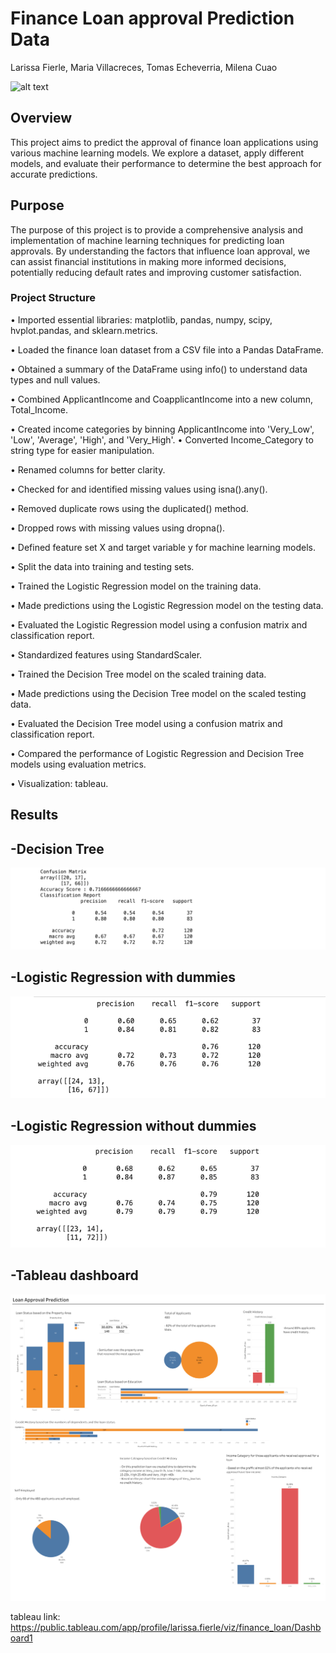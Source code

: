 # Finance Loan approval Prediction Data

Larissa Fierle, Maria Villacreces, Tomas Echeverria, Milena Cuao

![alt text](https://miro.medium.com/v2/resize:fit:1012/1*tF1iKXHs9qypE_E2fQqytQ.png)

## Overview

This project aims to predict the approval of finance loan applications using various machine learning models. We explore a dataset, apply different models, and evaluate their performance to determine the best approach for accurate predictions.

## Purpose

The purpose of this project is to provide a comprehensive analysis and implementation of machine learning techniques for predicting loan approvals. By understanding the factors that influence loan approval, we can assist financial institutions in making more informed decisions, potentially reducing default rates and improving customer satisfaction.

### Project Structure

•	Imported essential libraries: matplotlib, pandas, numpy, scipy, hvplot.pandas, and sklearn.metrics.

•	Loaded the finance loan dataset from a CSV file into a Pandas DataFrame.

•	Obtained a summary of the DataFrame using info() to understand data types and null values.

•	Combined ApplicantIncome and CoapplicantIncome into a new column, Total_Income.

•	Created income categories by binning ApplicantIncome into 'Very_Low', 'Low', 'Average', 'High', and 'Very_High'.
•	Converted Income_Category to string type for easier manipulation.

•	Renamed columns for better clarity.

•	Checked for and identified missing values using isna().any().

•	Removed duplicate rows using the duplicated() method.

•	Dropped rows with missing values using dropna().

•	Defined feature set X and target variable y for machine learning models.

•	Split the data into training and testing sets.

•	Trained the Logistic Regression model on the training data.

•	Made predictions using the Logistic Regression model on the testing data.

•	Evaluated the Logistic Regression model using a confusion matrix and classification report.

•	Standardized features using StandardScaler.

•	Trained the Decision Tree model on the scaled training data.

•	Made predictions using the Decision Tree model on the scaled testing data.

•	Evaluated the Decision Tree model using a confusion matrix and classification report.

•	Compared the performance of Logistic Regression and Decision Tree models using evaluation metrics.

•	Visualization: tableau.


## Results

 ## -Decision Tree
 
 ![alt text](https://github.com/larissarmourap/Project4-Group1/blob/Larissa_data_analytics/Images/Decision-Tree.png)

 ## -Logistic Regression with dummies
 
  ![alt text](https://github.com/larissarmourap/Project4-Group1/blob/Larissa_data_analytics/Images/Logistic-Regression-model(with%20dummies).png)

## -Logistic Regression without dummies

 ![alt text](https://github.com/larissarmourap/Project4-Group1/blob/Larissa_data_analytics/Images/Logistic-Regression-model(without%20dummies).png)

## -Tableau dashboard
![alt text](https://github.com/larissarmourap/Project4-Group1/blob/Larissa_data_analytics/Images/Loan%20Approval%20Prediction%20dashboard.png)

 tableau link: https://public.tableau.com/app/profile/larissa.fierle/viz/finance_loan/Dashboard1